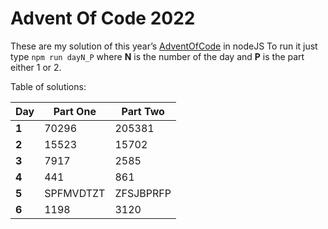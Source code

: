 # Advent Of Code 2022
These are my solution of this year’s [AdventOfCode](https://adventofcode.com/2022) in nodeJS
To run it just type `npm run dayN_P`  where **N** is the number of the day and **P** is the part either 1 or 2.

Table of solutions:

| Day   | Part One  | Part Two  |
|-------|-----------|-----------|
| **1** | 70296     | 205381    |
| **2** | 15523     | 15702     |
| **3** | 7917      | 2585      |
| **4** | 441       | 861       |
| **5** | SPFMVDTZT | ZFSJBPRFP |
| **6** | 1198      | 3120      |
